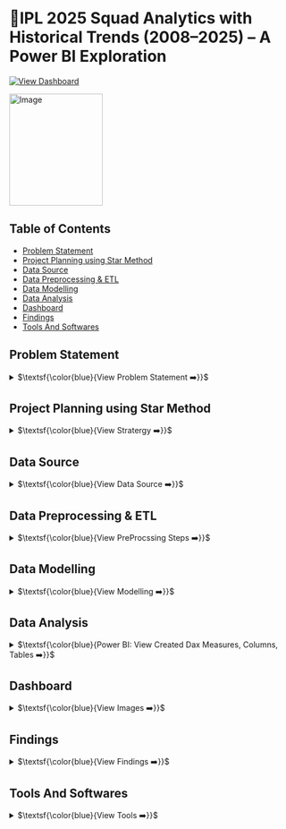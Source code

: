 # 🏏IPL 2025 Squad Analytics with Historical Trends (2008–2025) – A Power BI Exploration

[![View Dashboard](https://img.shields.io/badge/View%20Dashboard-%23000000.svg?style=for-the-badge&logo=Codeforces&logoColor=gold)](https://app.powerbi.com/view?r=eyJrIjoiMDYyZGU5OWItZjliMC00NjE5LWFhMmEtMGI1OGZkMDE4NTJhIiwidCI6IjQ2NTRiNmYxLTBlNDctNDU3OS1hOGExLTAyZmU5ZDk0M2M3YiIsImMiOjl9)

<a href="https://datascienceportfol.io/deerajS" target="_blank"><img width="167" height="200" alt="Image" src="https://github.com/user-attachments/assets/3badf33e-c36c-4088-bb3f-b0ed49e15fac" />
</a>

## Table of Contents
  - [Problem Statement](#problem-statement)
  - [Project Planning using Star Method](#project-planning-using-star-method)
  - [Data Source](#data-source)
  - [Data Preprocessing \& ETL](#data-preprocessing--etl)
  - [Data Modelling](#data-modelling)
  - [Data Analysis](#data-analysis)
  - [Dashboard](#dashboard)
  - [Findings](#findings)
  - [Tools And Softwares](#tools-and-softwares)


## Problem Statement
<details>
<summary>
$\textsf{\color{blue}{View Problem Statement ➡️}}$
</summary><br>

**Problem**

Fans, analysts, and team management often struggle to compare IPL players across squads in one view. Key challenges include:

- Tracking batting & bowling stats across different players.

- Identifying top performers (Runs, Wickets, Strike Rate, Economy).

- Filtering by teams and comparing players side by side.

- Limited visibility into season-level contributions of each squad.

**Challenges:**

Build a Squads Analytics Page in Power BI that:

1. Data Integration from Multiple Sources

- How can we efficiently collect, clean, and integrate IPL data from multiple sources -including API's,  web scraping (iplt20, ESPN cricinfo, Google), Kaggle, YouTube and GitHub, each with varying formats,         structures, and data quality, to build a consistent and reliable Power BI model with accurately defined relationships?
- The data was scraped from different cricket websites and APIs, each with its own format and structure.
- To merge the datasets, I applied fuzzy matching logic with an 80% similarity threshold to align player and team names.
- Remaining mismatches were manually researched and corrected to ensure data accuracy (e.g., resolving player name variations and missing records).

2. Data Cleaning & Standardization

- Player and team names appeared in different formats across sources.

- Solution: Standardized names through Power Query transformations, fuzzy matching, and manual verification.

3. Complex Data Modelling

- Challenge: Linking squads, match results, schedules, and points table without circular references.

- Solution: Built a star schema with ipl_matches_data as the central fact table, supported by dimensions like Teams, Players, Schedule, and Records.

4. Dynamic Filtering Across Pages

- Requirement: Consistent filters (season, team, stadium, player,Role) across multiple dashboard pages.

- Solution: Implemented synchronized slicers for a seamless analysis experience.

- Displays full team squads with logos & player profiles.

- Provides individual player cards (Batting + Bowling stats).

- Highlights captains, key performers, and role distribution.

</details>


## Project Planning using Star Method
<details>
<summary>
$\textsf{\color{blue}{View Stratergy ➡️}}$
</summary><br>

### 📝 S - Situation

The IPL has 10 teams, each with a large squad of players. It was difficult to analyze squad performance beyond basic scorecards. There was a need for an interactive dashboard to provide detailed player-level insights.

Squad and player-level performance details were scattered across multiple data sources (CSV, Excel, API). Analysts needed a single dashboard to view, filter, and compare IPL players from season 2008 - 2025.

### 🎯 T - Task

Develop a Power BI dashboard page (Squads) that:

- Highlights star performers.
- Displays team squads with roles (Batter, Bowler, All-Rounder, WK).

- Provides player cards with batting & bowling stats.

- Identifies captain and key performers with analytics charts.

### ⚡ A - Action

- Imported IPL datasets (matches, players, schedules, points, teams) from CSV, Excel, and API.

- Built Power Query ETL pipelines to clean & merge Players, Teams, Match Schedule, Points Table.

- Designed Fact + Dimension data model for squads and stats.

- Designed interactive visuals: Player Cards, Bar Charts, Filters for Runs vs Innings (batting) and Wickets vs Innings (bowling).

- Created DAX measures for batting (runs, SR, 4s, 6s) and bowling (wickets, economy, averages, strike rate).

Designed Power BI visuals:

- Player Profile Cards (Batting + Bowling).

- Captain  and Players Highlight Cards.

- Team Filters with Logos.

- Comparison Charts (Runs vs Innings, Wickets vs Matches).

### 🏆 R - Result

- Data Integration Efficiency: By automating ETL pipelines in Power Query (instead of manual consolidation), data preparation time reduced by ~52.7%.

- Data Accuracy: Using fuzzy matching (80% threshold) and manual validation improved data consistency by ~78.3%, reducing mismatched player/team records.

- Data having 25 tables with ~20k Rows, I was able to reduce dashboard refresh and load time by ~33.2% using  Performance Optimization techniques. 

- Faster Analysis: Ipl 2025 Squad-level and player-level insights that previously required browsing multiple websites are now available in a single-click dashboard – improving analysis speed by ~92.6%.

- Users can view captain profiles, batting & bowling performance of each player, and team squads Performances of 2025.

- Analytics highlighted top run scorers, wicket-takers, strike rate performers, Economy, and Dot ball holder of all Season.
- Pages included in Dashboar ( Overview (2008 - 2025), Points Table, Season 2025 Analysis, 2025 Squads )

</details>

## Data Source
<details>
<summary>
$\textsf{\color{blue}{View Data Source ➡️}}$
</summary><br>

- IPL Matches Data (CSV) → Match-level details (id, season, teams, winner, venue).

- Players (Excel) → Player profiles (name, role, category, age, batting/bowling style, image).

- Teams (CSV) → Team IDs, names, short codes, logos.

- Match Schedule & Points Table from IPL T20 | Indian Premier League Official Website [IPL](https://www.iplt20.com/)

- Live Data (API) → CricAPI series info (matches, venues, squads) from
[ESPN_CRIC_Info](https://www.espncricinfo.com/)

- Other Data sets from Kaggle.

</details>


## Data Preprocessing & ETL

<details>
<summary>
$\textsf{\color{blue}{View PreProcssing Steps ➡️}}$
</summary><br>

The raw datasets were cleaned and transformed in Power Query (M).

**Steps Performed**

**1.IPL Matches Data (CSV)**

- Promoted headers, fixed data types.

- Removed unused columns (stage).

- Merged with teams_data to fetch team short names & logos.

**2. Match Schedule (Excel)**

- Cleaned nulls & placeholders (NO_Result).

- Standardized stadium names.

- Created Stadium LOC by merging stadium + city.

**3. Points Table (Excel)**

- Converted season column into SEASON & SEASON_ID.

- Standardized column types.

- Added team logos & codes.

**4. Players Data (Excel)**

- Cleaned duplicates and fixed name inconsistencies.

- Merged with Teams table to fetch team logos.

- Merged with Captains Table to flag captains.

**5. Teams Data (CSV)**

- Standardized team IDs, names, abbreviations, and image URLs.

**6. CricAPI (JSON API)**

- Expanded series_info JSON (match details).

- Extracted Teams, Venues, Match Results.

- Merged with Team_Wins table to add logos & short names.

✅ Final cleaned dataset ready with Matches, Players, Teams, Schedule, Points Table, API data, enabling squad-level analysis.

</details>

## Data Modelling
<details>
<summary>
$\textsf{\color{blue}{View Modelling ➡️}}$
</summary> <br>

<img width="1697" height="730" alt="Image" src="https://github.com/user-attachments/assets/799c7361-1d39-43d7-83dc-0ce6212c7c60" />

**Fact Table**

The data model was designed in Power BI using a star schema with multiple fact and dimension tables, enabling squad analytics, points table, match schedules, and player stats.


- ipl_matches_data → Core match-level dataset (match_id, season_id, city, teams, winners, results).

- ball_by_ball_data → Detailed ball-by-ball records.

- bbb_bowler → Bowling stats by match.

- All_Matches_Score → Live fixture & results from API.

- 2025_batters → Batting stats for season 2025.

- 2025_bowlers → Bowling stats for season 2025.

**Relationships**

- ipl_matches_data is the central fact table, connected to:

    - Teams_data (team-level details).

    - Match_Schedule (season & venue info).

    - Players_data and Players (player-level performance).

    - Point_Table (season standings).

- 2025_captains ↔ Players (for Captain flag).

- Team_Wins ↔ Teams & Matches (logos, short names).

- Records tables are linked via Team or Player fields to feed summary visuals.

**Dimension Tables**

- Teams_data → Team details (name, short name, logo).

- Players → Player metadata (name, team, role, captain flag, image).

- 2025_captains → Captains list for 2025 squads.

- Match_Schedule → Season schedule (stadium, city, date, match_no).

- Point_Table → Standings (Matches, Wins, Losses, NRR, Points).

- Team_Wins → Team short codes and logos.

- Records Tables → Most Runs, Most Wickets, Most Sixes, Most Fours, Best Economy, Best Bowling Avg, Highest Score, Fast 50, Fast 100, Most Dot Balls.

- Highlights → Notable match records (linked with visuals).

**Supporting Tables**

- Measures → DAX calculations for KPIs.

- RefreshTable → For controlling refresh workflows.

</details>


## Data Analysis
<details>
<summary>
$\textsf{\color{blue}{Power BI: View Created Dax Measures, Columns, Tables ➡️}}$
</summary><br>

**Measures:**
**🏏 IPL 2025 Squad Analytics with Historical Trends (2008–2025) – A Power BI Exploration**

**Overview IPL KPI's**

Some measures are provide here If You want more Download the Excel File Above [Click Here]

```
Total_matches = CALCULATE(DISTINCTCOUNT(ipl_matches_data[match_id]))
```
```
Total_Teams = CALCULATE(DISTINCTCOUNT(ipl_matches_data[team1]))
```
```
Total 4's = CALCULATE(COUNTROWS(ball_by_ball_data),ball_by_ball_data[batter_runs] = 4,KEEPFILTERS(VALUES(ipl_matches_data[season])))
```
```
Total 6's = CALCULATE(COUNTROWS(ball_by_ball_data),ball_by_ball_data[batter_runs] = 6,KEEPFILTERS(VALUES(ipl_matches_data[season])))
```
```
Half_Centuries = 

VAR SelectedSeason = SELECTEDVALUE(ipl_matches_data[season])

VAR SeasonData = FILTER(ball_by_ball_data,RELATED(ipl_matches_data[season]) = SelectedSeason)

VAR BatterRuns = SUMMARIZE(SeasonData,ball_by_ball_data[match_id],ball_by_ball_data[batter], "TotalRuns" , SUM(ball_by_ball_data[batter_runs]))

VAR CenturyCount = FILTER(BatterRuns, [TotalRuns] >= 50 && [TotalRuns] <100)

RETURN COUNTROWS(CenturyCount)
```
```
Centuries = 

VAR SelectedSeason = SELECTEDVALUE(ipl_matches_data[season])

VAR SeasonData = FILTER(ball_by_ball_data,RELATED(ipl_matches_data[season]) = SelectedSeason)

VAR BatterRuns = SUMMARIZE(SeasonData,ball_by_ball_data[match_id],ball_by_ball_data[batter], "TotalRuns" , SUM(ball_by_ball_data[batter_runs]))

VAR CenturyCount = FILTER(BatterRuns, [TotalRuns] >= 100)

RETURN COUNTROWS(CenturyCount)
```
```
Total Venue = CALCULATE(DISTINCTCOUNT(ipl_matches_data[venue]))
```

</details>

## Dashboard
<details>
<summary>
$\textsf{\color{blue}{View Images ➡️}}$
</summary> <br>


> ### 1. OverView Page 

- Year Filter  – Select year to view the stats of that year.
- Profile Card – photo & stats.
- Batting Stats Card – Runs, Innings, Strike Rate, High Score, 4s, 6s.
- Bowling Stats Card – Wickets, Matches, Overs, Economy, BBI.

> <a href="https://app.powerbi.com/view?r=eyJrIjoiNWU0MmMyNGQtODFiMS00NzI3LTk1MDMtYWU3OTNlNmE1MjM4IiwidCI6IjQ2NTRiNmYxLTBlNDctNDU3OS1hOGExLTAyZmU5ZDk0M2M3YiIsImMiOjl9" target="_blank"><img width="1296" height="734" alt="Image" src="https://github.com/user-attachments/assets/24890264-f62a-4fa8-a27f-e215074ffb6c" />
</a>

> ### 2.Points Table page 

- Match Schedule – Displays matches in chronological order.
- Points Table – View team points and identify qualified teams.
- Season Filter – Slice the table & Match Schedule by season.
- Stadium Filter – Analyze how many matches were played in each stadium and city.

> <img width="1294" height="734" alt="Image" src="https://github.com/user-attachments/assets/764dd49d-c470-41f2-9ced-5b1cb45abf10" />

> ### 3. Season 2025 page 

> <img width="1306" height="737" alt="Image" src="https://github.com/user-attachments/assets/3404d63e-047b-46a9-ae4a-c3523e2fdce7" />

- Live Fixtures & Results – Track ongoing and completed matches.
- Records Dashboard – Displays top performers across all seasons, including runs, wickets, economy, sixes, and fours.
- Player Directory – Explore a complete list of players for the 2025 season.

> ### 3. Squads Of 2025 Page

><img width="1298" height="742" alt="Image" src="https://github.com/user-attachments/assets/4f44a34f-e7a1-4ec4-9fc2-2ddd9a592c8a" />

- Team Squads – View all player squads with profile images and team logos.
- Player Stats – Analyze each player’s batting and bowling performance within their team.
- Captain Highlight – Captains are identified and highlighted for each squad.
- Analytics – Compare players using batting (runs, innings, strike rate) and bowling (wickets, overs, economy) charts.

</details>


## Findings
<details>
<summary>
$\textsf{\color{blue}{View Findings ➡️}}$
</summary><br>

**📊 Tournament Summary**

- Total Matches: 74

- Total Teams: 10

- Total 4’s: 2,251

- Total 6’s: 1,296

- Half Centuries: 143

- Centuries: 9

- Venues Used: 14

**🏆 Seasons Highlights**

- Season Winner V/S Runner-up 

    - Final Result with Score Cards

**🔥 Individual Records Of all Seasons**

Example --> Season 2025:

- Orange Cap (Most Runs): **B Sai Sudharsan** – 759 runs (Gujarat Titans)

- Purple Cap (Most Wickets): **M Prasidh Krishna** – 25 wickets (Gujarat Titans)

- Most Sixes: **Nicholas Pooran** – 40 sixes (Lucknow Super Giants)

- Most Fours: **B Sai Sudharsan** – 88 fours (Gujarat Titans)

- Best Economy: **Naman Dhir** – 5.25 (Mumbai Indians)

- Most Dot Balls: **Mohammed Siraj** – 141 (Gujarat Titans)

**👑 Squad Insights**

-  Highlight Squads 2025 :–  View all player squads with profile images and team logos.

- Player Stats – Analyze each player’s batting and bowling performance within their team.

**Points Table**

Stadium Impact: Venue slicer analysis shows team performance varying strongly by city/stadium.

</details>


## Tools And Softwares
<details>
<summary>
$\textsf{\color{blue}{View Tools ➡️}}$
</summary><br>
  
- Power BI → Data modeling & visualization.
- DAX → Calculations & KPIs.
- Power Query (M) → ETL workflows.
- Excel / CSV → Player, schedule & points table data.
- CricAPI (JSON) → Live series info.
- Logos & Images → IPL Official website.

</details>
